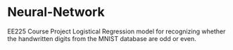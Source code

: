 # Neural-Network
EE225 Course Project
Logistical Regression model for recognizing whether the handwritten digits from the MNIST database are odd or even.
